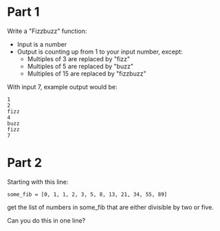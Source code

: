# Part 1
Write a "Fizzbuzz" function:
  * Input is a number
  * Output is counting up from 1 to your input number, except:
    * Multiples of 3 are replaced by "fizz"
    * Multiples of 5 are replaced by "buzz"
    * Multiples of 15 are replaced by "fizzbuzz"
    
With input 7, example output would be:

    1
    2
    fizz
    4
    buzz
    fizz
    7
    
# Part 2

Starting with this line:

    some_fib = [0, 1, 1, 2, 3, 5, 8, 13, 21, 34, 55, 89]
    
get the list of numbers in some_fib that are either divisible by two or five.

Can you do this in one line?
